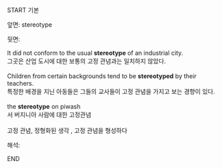 START
기본

앞면:
stereotype


뒷면:
<div>It did not conform to the usual <strong>stereotype</strong> of an industrial city. <br></div><div><div><div>그곳은 산업 도시에 대한 보통의 고정 관념과는 일치하지 않았다.</div></div></div><div><br></div><div><div>Children from certain backgrounds tend to be <b>stereotyped</b> by their teachers. </div><div>특정한 배경을 지닌 아동들은 그들의 교사들이 고정 관념을 가지고 보는 경향이 있다.</div></div><div><br></div><div><div>the <strong>stereotype</strong> on piwash </div><div><div>서 버지니아 사람에 대한 고정관념</div></div></div><div><br></div><div>고정 관념, 정형화된 생각 , 고정 관념을 형성하다<br></div>


해석:

END